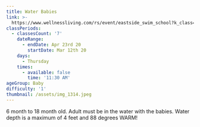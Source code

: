 ```yaml
---
title: Water Babies
link: >-
  https://www.wellnessliving.com/rs/event/eastside_swim_school?k_class=138836&k_class_tab=16933
classPeriods:
  - classesCount: '7'
    dateRange:
      - endDate: Apr 23rd 20
        startDate: Mar 12th 20
    days:
      - Thursday
    times:
      - available: false
        time: '11:30 AM'
ageGroup: Baby
difficulty: '1'
thumbnail: /assets/img_1314.jpeg
---
```

6 month to 18 month old.  Adult must be in the water with the babies.  Water depth is a maximum of 4 feet and 88 degrees WARM!
